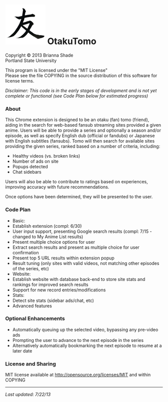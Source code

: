 ![Alt text](https://github.com/Hikage/OtakuTomo/blob/master/tomo-128.png?raw=true) OtakuTomo
=========
Copyright © 2013 Brianna Shade  
Portland State University
  
This program is licensed under the "MIT License"  
Please see the file COPYING in the source distribution of this software for license terms.

*Disclaimer: This code is in the early stages of development and is not yet complete or functional (see Code Plan below for estimated progress)*
  
  
### About
This Chrome extension is designed to be an otaku (fan) tomo (friend), aiding in the search for web-based fansub streaming sites provided a given anime.  Users will be able to provide a series and optionally a season and/or episode, as well as specify English dub (official or fandubs) or Japanese with English subtitles (fansubs).  Tomo will then search for available sites providing the given series, ranked based on a number of criteria, including:  
*  Healthy videos (vs. broken links)  
*  Number of ads on site  
*  Popups detected  
*  Chat sidebars

Users will also be able to contribute to ratings based on experiences, improving accuracy with future recommendations.

Once options have been determined, they will be presented to the user.
  
  
### Code Plan
*  Basic:
  *  Establish extension (compl: 6/30)
  *  User input support, presenting Google search results (compl: 7/15 - changed to My Anime List results)
  *  Present multiple choice options for user
  *  Extract search results and present as multiple choice for user confirmation
  *  Present top 5 URL results within extension popup
  *  Result tuning (only sites with valid videos, not matching other episodes of the series, etc)
*  Website:
  *  Establish website with database back-end to store site stats and rankings for improved search results
  *  Support for new record entries/modifications
*  Stats:
  *  Detect site stats (sidebar ads/chat, etc)
*  Advanced features
  

### Optional Enhancements  
*  Automatically queuing up the selected video, bypassing any pre-video ads
*  Prompting the user to advance to the next episode in the series
*  Alternatively automatically bookmarking the next episode to resume at a later date
  
  
### License and Sharing
MIT license available at http://opensource.org/licenses/MIT and within COPYING
  
------------------------
*Last updated: 7/22/13*
